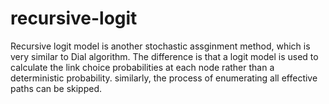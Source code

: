 # recursive-logit
Recursive logit model is another stochastic assginment method, which is very similar to Dial algorithm. The difference is that a logit model is used to calculate
the link choice probabilities at each node rather than a deterministic probability. similarly, the process of enumerating all effective paths can be skipped. 
